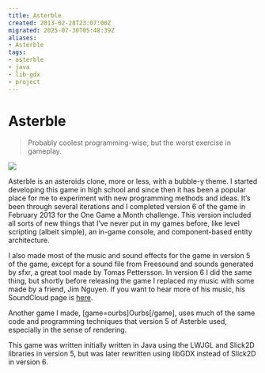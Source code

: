 ```yaml
---
title: Asterble
created: 2013-02-28T23:07:00Z
migrated: 2025-07-30T05:48:39Z
aliases:
- Asterble
tags:
- asterble
- java
- lib-gdx
- project
---
```


# Asterble

> Probably coolest programming-wise, but the worst exercise in gameplay.

![](https://www.youtube.com/watch?v=HSGuHwqdV0k)

Asterble is an asteroids clone, more or less, with a bubble-y theme. I started developing this game in high school and since then it has been a popular place for me to experiment with new programming methods and ideas. It’s been through several iterations and I completed version 6 of the game in February 2013 for the One Game a Month challenge. This version included all sorts of new things that I’ve never put in my games before, like level scripting (albeit simple), an in-game console, and component-based entity architecture.

I also made most of the music and sound effects for the game in version 5 of the game, except for a sound file from Freesound and sounds generated by sfxr, a great tool made by Tomas Pettersson. In version 6 I did the same thing, but shortly before releasing the game I replaced my music with some made by a friend, Jim Nguyen. If you want to hear more of his music, his SoundCloud page is [here](https://soundcloud.com/shatteredpointofview).

Another game I made, [game=ourbs]Ourbs[/game], uses much of the same code and programming techniques that version 5 of Asterble used, especially in the sense of rendering.

This game was written initially written in Java using the LWJGL and Slick2D libraries in version 5, but was later rewritten using libGDX instead of Slick2D in version 6.
